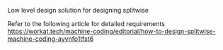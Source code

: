 Low level design solution for designing splitwise

Refer to the following article for detailed requirements
https://workat.tech/machine-coding/editorial/how-to-design-splitwise-machine-coding-ayvnfo1tfst6